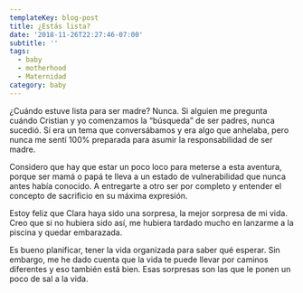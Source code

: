 ```yaml
---
templateKey: blog-post
title: ¿Estás lista?
date: '2018-11-26T22:27:46-07:00'
subtitle: ''
tags:
  - baby
  - motherhood
  - Maternidad
category: baby
---
```

¿Cuándo estuve lista para ser madre? Nunca. Si alguien me pregunta cuándo Cristian y yo comenzamos la “búsqueda” de ser padres, nunca sucedió. Sí era un tema que conversábamos y era algo que anhelaba, pero nunca me sentí 100% preparada para asumir la responsabilidad de ser madre.

Considero que hay que estar un poco loco para meterse a esta aventura, porque ser mamá o papá te lleva a un estado de vulnerabilidad que nunca antes había conocido. A entregarte a otro ser por completo y entender el concepto de sacrificio en su máxima expresión.

Estoy feliz que Clara haya sido una sorpresa, la mejor sorpresa de mi vida. Creo que si no hubiera sido así, me hubiera tardado mucho en lanzarme a la piscina y quedar embarazada.

Es bueno planificar, tener la vida organizada para saber qué esperar. Sin embargo, me he dado cuenta que la vida te puede llevar por caminos diferentes y eso también está bien. Esas sorpresas son las que le ponen un poco de sal a la vida.
